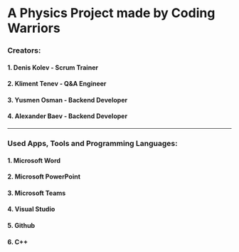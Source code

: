 # A Physics Project made by Coding Warriors

### Creators:
#### 1. Denis Kolev - Scrum Trainer
#### 2. Kliment Tenev - Q&A Engineer
#### 3. Yusmen Osman - Backend Developer
#### 4. Alexander Baev - Backend Developer

<hr>

### Used Apps, Tools and Programming Languages:
#### 1. Microsoft Word
#### 2. Microsoft PowerPoint
#### 3. Microsoft Teams
#### 4. Visual Studio
#### 5. Github
#### 6. C++

